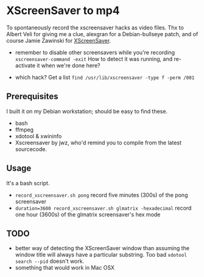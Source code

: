 XScreenSaver to mp4
==========
To spontaneously record the xscreensaver hacks as video
files.  Thx to Albert Veli for giving me a clue, alexgran
for a Debian-bullseye patch, and of course Jamie Zawinski for
[XScreenSaver](https://jwz.org/xscreensaver/).

* remember to disable other screensavers while you're recording
  `xscreensaver-command -exit`
  How to detect it was running, and re-activate it when we're done here?

* which hack?
  Get a list `find /usr/lib/xscreensaver -type f -perm /001`


Prerequisites
-------------
I built it on my Debian workstation; should be easy to find these.

* bash
* ffmpeg
* xdotool & xwininfo
* Xscreensaver by jwz, who'd remind you to compile from 
  the latest sourcecode.


Usage
-----
It's a bash script.

* `record_xscreensaver.sh pong`
  record five minutes (300s) of the pong screensaver
* `duration=3600 record_xscreensaver.sh glmatrix -hexadecimal`
  record one hour (3600s) of the glmatrix screensaver's hex mode


TODO
----

* better way of detecting the XScreenSaver window than assuming
  the window title will always have a particular substring.  Too
  bad `xdotool search --pid` doesn't work.
* something that would work in Mac OSX

